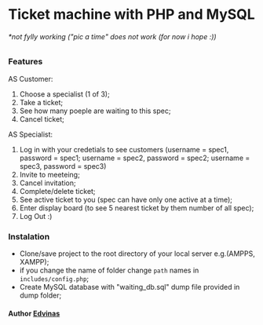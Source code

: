 # Ticket machine with PHP and MySQL
###### *not fylly working ("pic a time" does not work (for now i hope :))

### Features
AS Customer:
1. Choose a specialist (1 of 3);
2. Take a ticket;
3. See how many poeple are waiting to this spec;
4. Cancel ticket;

AS Specialist:
1. Log in with your credetials to see customers
    (username = spec1, password = spec1;
     username = spec2, password = spec2;
     username = spec3, password = spec3)
2. Invite to meeteing;
3. Cancel invitation;
4. Complete/delete ticket;
5. See active ticket to you (spec can have only one active at a time);
6. Enter display board (to see 5 nearest ticket by them number of all spec);
7. Log Out :)

### Instalation
- Clone/save project to the root directory of your local server e.g.(AMPPS, XAMPP);
- if you change the name of folder change `path` names in `includes/config.php`;
- Create MySQL database with "waiting_db.sql" dump file provided in dump folder;

#### Author [Edvinas](https://github.com/Edvinas-S)
